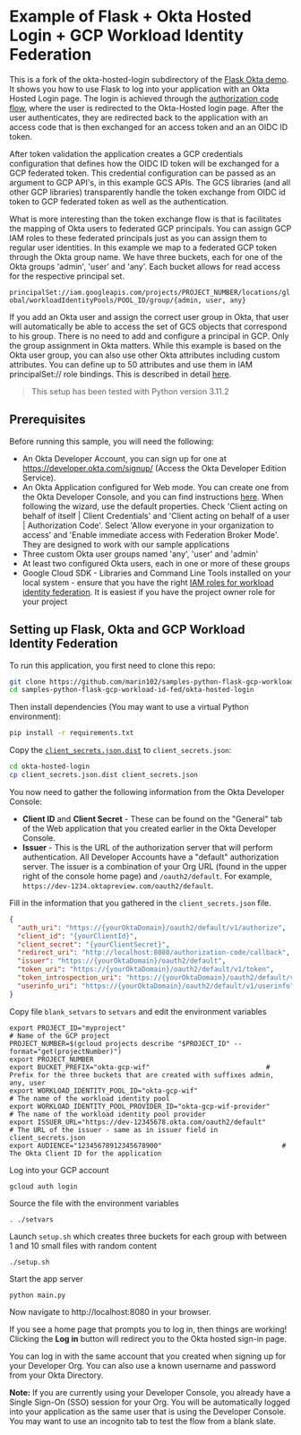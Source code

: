 # Example of Flask + Okta Hosted Login + GCP Workload Identity Federation

This is a fork of the okta-hosted-login subdirectory of the [Flask Okta demo](https://github.com/okta/samples-python-flask). It shows you how to use Flask to log into your application with an Okta Hosted Login page.  The login is achieved through the [authorization code flow](https://developer.okta.com/authentication-guide/implementing-authentication/auth-code), where the user is redirected to the Okta-Hosted login page. After the user authenticates, they are redirected back to the application with an access code that is then exchanged for an access token and an an OIDC ID token. 

After token validation the application creates a GCP credentials configuration that defines how the OIDC ID token will be exchanged for a GCP federated token. This credential configuration can be passed as an argument to GCP API's, in this example GCS APIs. The GCS libraries (and all other GCP libraries) transparently handle the token exchange from OIDC id token to GCP federated token as well as the authentication.

What is more interesting than the token exchange flow is that is facilitates the mapping of Okta users to federated GCP principals. You can assign GCP IAM roles to these federated principals just as you can assign them to regular user identities. In this example we map to a federated GCP token through the Okta group name. We have three buckets, each for one of the Okta groups 'admin', 'user' and 'any'. Each bucket allows for read access for the respective principal set. 

 ```principalSet://iam.googleapis.com/projects/PROJECT_NUMBER/locations/global/workloadIdentityPools/POOL_ID/group/{admin, user, any}```

If you add an Okta user and assign the correct user group in Okta, that user will automatically be able to access the set of GCS objects that correspond to his group. There is no need to add and configure a principal in GCP. Only the group assignment in Okta matters. While this example is based on the Okta user group, you can also use other Okta attributes including custom attributes. You can define up to 50 attributes and use them in IAM principalSet:// role bindings. This is described in detail [here](https://cloud.google.com/iam/docs/workload-identity-federation).

> This setup has been tested with Python version 3.11.2 

## Prerequisites

Before running this sample, you will need the following:

* An Okta Developer Account, you can sign up for one at https://developer.okta.com/signup/ (Access the Okta Developer Edition Service).  
* An Okta Application configured for Web mode. You can create one from the Okta Developer Console, and you can find instructions [here][OIDC WEB Setup Instructions].  When following the wizard, use the default properties. Check 'Client acting on behalf of itself | Client Credentials' and 'Client acting on behalf of a user | Authorization Code'. Select 'Allow everyone in your organization to access' and 'Enable immediate access with Federation Broker Mode'. They are designed to work with our sample applications
* Three custom Okta user groups named 'any', 'user' and 'admin'
* At least two configured Okta users, each in one or more of these groups 
* Google Cloud SDK - Libraries and Command Line Tools installed on your local system - ensure that you have the right [IAM roles for workload identity federation](https://cloud.google.com/iam/docs/understanding-roles#workload-identity-pools-roles). It is easiest if you have the project owner role for your project

## Setting up Flask, Okta and GCP Workload Identity Federation

To run this application, you first need to clone this repo:

```bash
git clone https://github.com/marin102/samples-python-flask-gcp-workload-id-fed.git
cd samples-python-flask-gcp-workload-id-fed/okta-hosted-login
```

Then install dependencies (You may want to use a virtual Python environment):

```bash
pip install -r requirements.txt
```

Copy the [`client_secrets.json.dist`](client_secrets.json.dist) to `client_secrets.json`:

```bash
cd okta-hosted-login
cp client_secrets.json.dist client_secrets.json
```

You now need to gather the following information from the Okta Developer Console:

- **Client ID** and **Client Secret** - These can be found on the "General" tab of the Web application that you created earlier in the Okta Developer Console.
- **Issuer** - This is the URL of the authorization server that will perform authentication.  All Developer Accounts have a "default" authorization server.  The issuer is a combination of your Org URL (found in the upper right of the console home page) and `/oauth2/default`. For example, `https://dev-1234.oktapreview.com/oauth2/default`.

Fill in the information that you gathered in the `client_secrets.json` file.

```json
{
  "auth_uri": "https://{yourOktaDomain}/oauth2/default/v1/authorize",
  "client_id": "{yourClientId}",
  "client_secret": "{yourClientSecret}",
  "redirect_uri": "http://localhost:8080/authorization-code/callback",
  "issuer": "https://{yourOktaDomain}/oauth2/default",
  "token_uri": "https://{yourOktaDomain}/oauth2/default/v1/token",
  "token_introspection_uri": "https://{yourOktaDomain}/oauth2/default/v1/introspect",
  "userinfo_uri": "https://{yourOktaDomain}/oauth2/default/v1/userinfo"
}
```
Copy file `blank_setvars` to `setvars` and edit the environment variables

```
export PROJECT_ID="myproject"                                                                 	# Name of the GCP project
PROJECT_NUMBER=$(gcloud projects describe "$PROJECT_ID" --format="get(projectNumber)")        
export PROJECT_NUMBER
export BUCKET_PREFIX="okta-gcp-wif"								# Prefix for the three buckets that are created with suffixes admin, any, user
export WORKLOAD_IDENTITY_POOL_ID="okta-gcp-wif"							# The name of the workload identity pool 
export WORKLOAD_IDENTITY_POOL_PROVIDER_ID="okta-gcp-wif-provider"				# The name of the workload identity pool provider
export ISSUER_URL="https://dev-12345678.okta.com/oauth2/default"				# The URL of the issuer - same as in issuer field in client_secrets.json 
export AUDIENCE="12345678912345678900"								# The Okta Client ID for the application
```

Log into your GCP account

```gcloud auth login```

Source the file with the environment variables

```. ./setvars```

Launch ```setup.sh``` which creates three buckets for each group with between 1 and 10 small files with random content

```./setup.sh```

Start the app server

```
python main.py
```

Now navigate to http://localhost:8080 in your browser.

If you see a home page that prompts you to log in, then things are working! Clicking the **Log in** button will redirect you to the Okta hosted sign-in page.

You can log in with the same account that you created when signing up for your Developer Org. You can also use a known username and password from your Okta Directory.

**Note:** If you are currently using your Developer Console, you already have a Single Sign-On (SSO) session for your Org. You will be automatically logged into your application as the same user that is using the Developer Console. You may want to use an incognito tab to test the flow from a blank slate.

[OIDC Web Setup Instructions]: https://developer.okta.com/authentication-guide/implementing-authentication/auth-code#1-setting-up-your-application
